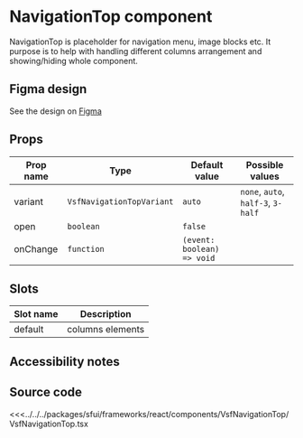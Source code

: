 # NavigationTop component

NavigationTop is placeholder for navigation menu, image blocks etc. It purpose is to help with handling different columns arrangement and showing/hiding whole component.

<Generate />

## Figma design

See the design on [Figma](https://www.figma.com/file/CWOkbpne0tDpSenT4ZEUTQ/%F0%9F%9B%A0-SFUI-2.0-%7C-Development?node-id=14285%3A49825&t=PVPVB8MLQOxa1KC4-4)



## Props

| Prop name | Type                      | Default value              | Possible values                    |
| --------- | ------------------------- | -------------------------- | ---------------------------------- |
| variant   | `VsfNavigationTopVariant` | `auto`                     | `none`, `auto`, `half-3`, `3-half` |
| open      | `boolean`                 | `false`                    |                                    |
| onChange  | `function`                | `(event: boolean) => void` |                                    |




## Slots

| Slot name | Description      |
| --------- | ---------------- |
| default   | columns elements |



## Accessibility notes

## Source code




<<<../../../packages/sfui/frameworks/react/components/VsfNavigationTop/VsfNavigationTop.tsx


